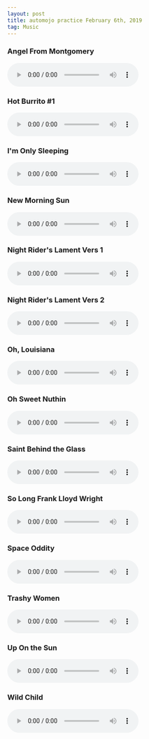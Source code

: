 ```yaml
---
layout: post
title: automojo practice February 6th, 2019
tag: Music
---
```


### Angel From Montgomery
<audio src="/music_files/20180206/angel_from_montgomery.mp3" controls preload></audio>
### Hot Burrito #1
<audio src="/music_files/20180206/hot_burrito.mp3" controls preload></audio>
### I'm Only Sleeping
<audio src="/music_files/20180206/Im_only_sleeping.mp3" controls preload></audio>
### New Morning Sun
<audio src="/music_files/20180206/new_morning_sun.mp3" controls preload></audio>
### Night Rider's Lament Vers 1
<audio src="/music_files/20180206/night_riders_lament1.mp3" controls preload></audio>
### Night Rider's Lament Vers 2
<audio src="/music_files/20180206/night_riders_lament2.mp3" controls preload></audio>
### Oh, Louisiana
<audio src="/music_files/20180206/oh_louisiana.mp3" controls preload></audio>
### Oh Sweet Nuthin
<audio src="/music_files/20180206/oh_sweet_nuthin.mp3" controls preload></audio>
### Saint Behind the Glass
<audio src="/music_files/20180206/saint_behind_glass.mp3" controls preload></audio>
### So Long Frank Lloyd Wright
<audio src="/music_files/20180206/so_long_flw.mp3" controls preload></audio>
### Space Oddity
<audio src="/music_files/20180206/space_oddity.mp3" controls preload></audio>
### Trashy Women
<audio src="/music_files/20180206/trashy_women.mp3" controls preload></audio>
### Up On the Sun
<audio src="/music_files/20180206/up_on_the_sun.mp3" controls preload></audio>
### Wild Child
<audio src="/music_files/20180206/wild_child.mp3" controls preload></audio>


